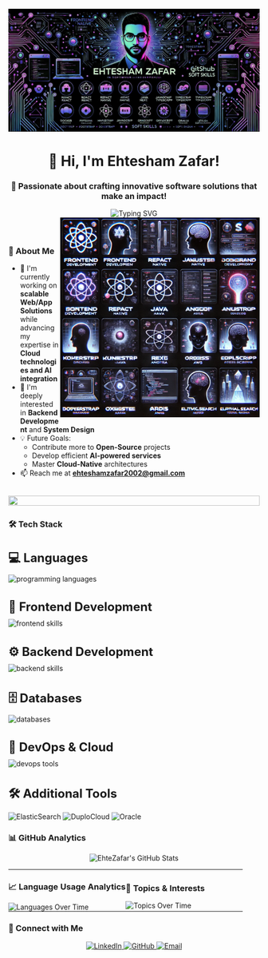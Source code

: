 ![github cover](https://github.com/EhteZafar/EhteZafar/blob/main/assets/banner-img.jpg)

<h1 align="center">👋 Hi, I'm Ehtesham Zafar!</h1>
<h3 align="center">🚀 Passionate about crafting innovative software solutions that make an impact!</h3>

<div align="center">
  <img src="https://readme-typing-svg.herokuapp.com?font=Fira+Code&pause=1000&width=435&lines=Full+Stack+Developer;AI+%26+Cloud+Enthusiast;Open+Source+Contributor" alt="Typing SVG" />
</div>

<img align="right" alt="Coding" width="400" src="https://raw.githubusercontent.com/EhteZafar/EhteZafar/refs/heads/main/assets/skills-img.webp">
<br><br>

### 🌟 About Me

- 🔭 I'm currently working on **scalable Web/App Solutions** while advancing my expertise in **Cloud technologies and AI integration**
- 🌱 I'm deeply interested in **Backend Development** and **System Design**
- 💡 Future Goals:
  - Contribute more to **Open-Source** projects
  - Develop efficient **AI-powered services**
  - Master **Cloud-Native** architectures
- 📫 Reach me at **ehteshamzafar2002@gmail.com**

<br>
<img src="https://i.imgur.com/dBaSKWF.gif" height="20" width="100%">

### 🛠️ Tech Stack

<h3 align="left" style="font-size: 24px; margin-bottom: 10px;">💻 Languages</h3>
<img src="https://skillicons.dev/icons?i=js,ts,python,java" alt="programming languages" />

<h3 align="left" style="font-size: 24px; margin-bottom: 10px;">🎨 Frontend Development</h3>
<img src="https://skillicons.dev/icons?i=react,nextjs,angular,html,css,tailwind,bootstrap" alt="frontend skills" />

<h3 align="left" style="font-size: 24px; margin-bottom: 10px;">⚙️ Backend Development</h3>
<img src="https://skillicons.dev/icons?i=nodejs,express,nestjs,flask,fastapi" alt="backend skills" />

<h3 align="left" style="font-size: 24px; margin-bottom: 10px;">🗄️ Databases</h3>
<img src="https://skillicons.dev/icons?i=postgres,mongodb,mysql,redis,firebase" alt="databases" />

<h3 align="left" style="font-size: 24px; margin-bottom: 10px;">🚀 DevOps & Cloud</h3>
<img src="https://skillicons.dev/icons?i=docker,kubernetes,aws,azure,linux,git" alt="devops tools" />

<h3 align="left" style="font-size: 24px; margin-bottom: 10px;">🛠️ Additional Tools</h3>

![ElasticSearch](https://img.shields.io/badge/-ElasticSearch-005571?style=for-the-badge&logo=elasticsearch&logoColor=white)
![DuploCloud](https://img.shields.io/badge/-DuploCloud-0052CC?style=for-the-badge&logoColor=white)
![Oracle](https://img.shields.io/badge/-Oracle-F80000?style=for-the-badge&logo=oracle&logoColor=white)

### 📊 GitHub Analytics

<div align="center">
  <img src="https://stats.quira.sh/EhteZafar/github?theme=dark" alt="EhteZafar's GitHub Stats" />
</div>

<table style="border: none; border-collapse: collapse;">
<tr style="border: none;">
<td width="50%" style="border: none; padding: 0;">

### 📈 Language Usage Analytics

<img src="https://stats.quira.sh/EhteZafar/languages-over-time?theme=dark" alt="Languages Over Time" width="100%" />

</td>
<td width="50%" style="border: none; padding: 0;">

### 🎯 Topics & Interests

<img src="https://stats.quira.sh/EhteZafar/topics-over-time?theme=dark" alt="Topics Over Time" width="100%" />

</td>
</tr>
</table>

### 🤝 Connect with Me

<div align="center">
  <a href="https://www.linkedin.com/in/muhammad-ehtesham-uz-zafar-zafar-8a500821b/">
    <img src="https://img.shields.io/badge/-LinkedIn-0077B5?style=for-the-badge&logo=linkedin&logoColor=white" alt="LinkedIn" />
  </a>
  <a href="https://github.com/EhteZafar">
    <img src="https://img.shields.io/badge/-GitHub-181717?style=for-the-badge&logo=github&logoColor=white" alt="GitHub" />
  </a>
  <a href="mailto:ehteshamzafar2002@gmail.com">
    <img src="https://img.shields.io/badge/-Email-D14836?style=for-the-badge&logo=gmail&logoColor=white" alt="Email" />
  </a>
</div>

 

